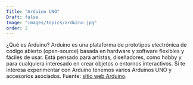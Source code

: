 ```yaml
---
Title: "Arduino UNO"
Draft: false
Image: "images/topics/arduino.jpg"
order: 2
---
```


¿Qué es Arduino? Arduino es una plataforma de prototipos electrónica de código abierto (open-source) basada en hardware y software flexibles y fáciles de usar. Está pensado para artistas, diseñadores, como hobby y para cualquiera interesado en crear objetos o entornos interactivos.
Si te interesa experimentar con Arduino tenemos varios Arduinos UNO y accesorios asociados.
Fuente: [sitio web Arduino](http://arduino.cl/que-es-arduino).